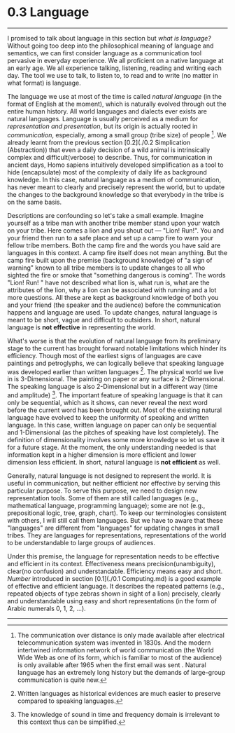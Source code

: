 # 0.3 Language

---------

I promised to talk about language in this section but *what is language?* Without going too deep into the philosophical meaning of language and semantics, we can first consider language as a communication tool pervasive in everyday experience. We all proficient on a native language at an early age. We all experience talking, listening, reading and writing each day. The tool we use to talk, to listen to, to read and to write (no matter in what format) is language.

The language we use at most of the time is called *natural language* (in the format of English at the moment), which is naturally evolved through out the entire human history. All world languages and dialects ever exists are natural languages. Language is usually perceived as a medium for *representation and presentation*, but its origin is actually rooted in *communication*, especially, among a small group (tribe size) of people [^1]. We already learnt from the previous section [0.2](./0.2 Simplication (Abstraction)) that even a daily decision of a wild animal is intrinsically complex and difficult(verbose) to describe. Thus, for communication in ancient days, Homo sapiens intuitively developed simplification as a tool to hide (encapsulate) most of the complexity of daily life as background knowledge. In this case, natural language as a medium of communication, has never meant to clearly and precisely represent the world, but to update the changes to the background knowledge so that everybody in the tribe is on the same basis.

Descriptions are confounding so let's take a small example. Imagine yourself as a tribe man with another tribe member stand upon your watch on your tribe. Here comes a lion and you shout out — "Lion! Run!". You and your friend then run to a safe place and set up a camp fire to warn your fellow tribe members. Both the camp fire and the words you have said are languages in this context. A camp fire itself does not mean anything. But the camp fire built upon the premise (background knowledge) of "a sign of warning" known to all tribe members is to update changes to all who sighted the fire or smoke that "something dangerous is coming". The words "Lion! Run! " have not described what lion is, what run is, what are the attributes of the lion, why a lion can be associated with running and a lot more questions. All these are kept as background knowledge of both you and your friend (the speaker and the audience) before the communication happens and language are used. To update changes, natural language is meant to be short, vague and difficult to outsiders. In short, natural language is **not effective** in representing the world.

What's worse is that the evolution of natural language from its preliminary stage to the current has brought forward notable limitations which hinder its efficiency. Though most of the earliest signs of languages are cave paintings and petroglyphs, we can logically believe that speaking language was developed earlier than written languages [^3]. The physical world we live in is 3-Dimensional. The painting on paper or any surface is 2-Dimensional. The speaking language is also 2-Dimensional but in a different way (time and amplitude) [^4]. The important feature of speaking language is that it can only be sequential, which as it shows, can never reveal the next word before the current word has been brought out. Most of the existing natural language have evolved to keep the uniformity of speaking and written language. In this case, written language on paper can only be sequential and 1-Dimensional (as the pitches of speaking have lost completely). The definition of dimensionality involves some more knowledge so let us save it for a future stage. At the moment, the only understanding needed is that information kept in a higher dimension is more efficient and lower dimension less efficient. In short, natural language is **not efficient** as well.

Generally, natural language is not designed to represent the world. It is useful in communication, but neither efficient nor effective by serving this particular purpose. To serve this purpose, we need to design new representation tools. Some of them are still called languages (e.g., mathematical language, programming language); some are not (e.g., prepositional logic, tree, graph, chart). To keep our terminologies consistent with others, I will still call them languages. But we have to aware that these "languages" are different from "languages" for updating changes in small tribes. They are languages for representations, representations of the world to be understandable to large groups of audiences. 

Under this premise, the language for representation needs to be effective and efficient in its context. Effectiveness means precision(unambiguity), clear(no confusion) and understandable. Efficiency means easy and short. *Number* introduced in section [0.1](./0.1 Computing.md) is a good example of effective and efficient language. It describes the repeated patterns (e.g., repeated objects of type zebras shown in sight of a lion) precisely, clearly and understandable using easy and short representations (in the form of Arabic numerals 0, 1, 2, …).

------

[^1]: The communication over distance is only made available after electrical telecommunication system was invented in 1830s. And the modern intertwined information network of world communication (the World Wide Web as one of its form, which is familiar to most of the audience) is only available after 1965 when the first email was sent [^2]. Natural language has an extremely long history but the demands of large-group communication is quite new.
[^2]: History of Communication, Wikipedia,  retrieved from https://en.wikipedia.org/wiki/History_of_communication
[^3]: Written languages as historical evidences are much easier to preserve compared to speaking languages.
[^4]: The knowledge of sound in time and frequency domain is irrelevant to this context thus can be simplified.





